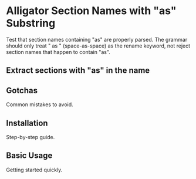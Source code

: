 # Alligator Section Names with "as" Substring

Test that section names containing "as" are properly parsed.
The grammar should only treat " as " (space-as-space) as the rename keyword,
not reject section names that happen to contain "as".

## Extract sections with "as" in the name

## Gotchas

Common mistakes to avoid.

## Installation

Step-by-step guide.

## Basic Usage

Getting started quickly.
